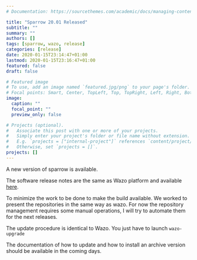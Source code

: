 ```yaml
---
# Documentation: https://sourcethemes.com/academic/docs/managing-content/

title: "Sparrow 20.01 Released"
subtitle: ""
summary: ""
authors: []
tags: [sparrow, wazo, release]
categories: [release]
date: 2020-01-15T23:14:47+01:00
lastmod: 2020-01-15T23:16:47+01:00
featured: false
draft: false

# Featured image
# To use, add an image named `featured.jpg/png` to your page's folder.
# Focal points: Smart, Center, TopLeft, Top, TopRight, Left, Right, BottomLeft, Bottom, BottomRight.
image:
  caption: ""
  focal_point: ""
  preview_only: false

# Projects (optional).
#   Associate this post with one or more of your projects.
#   Simply enter your project's folder or file name without extension.
#   E.g. `projects = ["internal-project"]` references `content/project/deep-learning/index.md`.
#   Otherwise, set `projects = []`.
projects: []
---
```

A new version of sparrow is available.

The software release notes are the same as Wazo platform and available [here](https://wazo-platform.org/blog/sprint-review-2001).

To minimize the work to be done to make the build available. We worked to present the repositories in the same way as wazo. For now the repository management requires some manual operations, I will try to automate them for the next releases.

The update procedure is identical to Wazo.
You just have to launch `wazo-upgrade`

The documentation of how to update and how to install an archive version should be available in the coming days.
